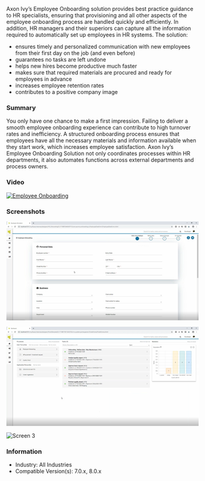 Axon Ivy’s Employee Onboarding solution provides best practice guidance to HR specialists, ensuring that provisioning and all other aspects of the employee onboarding process are handled quickly and efficiently. In addition, HR managers and their superiors can capture all the information required to automatically set up  employees in  HR systems. The solution:

- ensures timely and personalized communication with new employees from their first day on the job (and even before)
- guarantees no tasks are left undone
- helps new hires become productive much faster
- makes sure that required materials are procured and ready for employees in advance
- increases employee retention rates
- contributes to a positive company image

### Summary
You only have one chance to make a first impression. Failing to deliver a smooth employee onboarding experience can contribute to high turnover rates and inefficiency. A structured onboarding process ensures that employees have all the necessary materials and information available when they start work, which increases employee satisfaction. Axon Ivy’s Employee Onboarding Solution not only coordinates processes within HR departments, it also automates functions across external departments and process owners.

### Video
[![Employee Onboarding](https://img.youtube.com/vi/1WpfmeKhJyY/0.jpg)](https://www.youtube.com/watch?v=1WpfmeKhJyY)

### Screenshots

![Screen 1](screen1.png "Screen 1")

![Screen 2](screen2.png "Screen 2")

![Screen 3](screen3.png "Screen 3")

### Information
-   Industry: All Industries
-   Compatible Version(s):  7.0.x, 8.0.x
